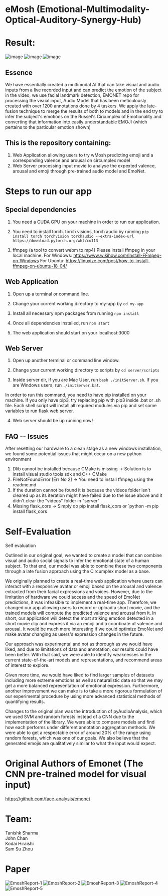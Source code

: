 # eMosh (Emotional-Multimodality-Optical-Auditory-Synergy-Hub)

# Result:
![image](https://user-images.githubusercontent.com/70075553/180343635-8de95253-b7fb-4573-a752-829299f682ee.png)
![image](https://user-images.githubusercontent.com/70075553/180343649-3c30fffc-affd-435e-96cd-05fb392e38fb.png)
![image](https://user-images.githubusercontent.com/70075553/180343692-7148dc19-9499-46b9-8700-d5a16f582f1f.png)


## Essence
We have essentially created a multimodal AI that can take visual and audio inputs from a live recorded input and can predict the emotion of the subject in the video, we use facial landmark detection, EMONET repo for processing the visual input, Audio Model that has been meticulously created with over 1200 annotations done by 4 taskers. We apply the late-fusion technique to merge the results of both to models and in the end try to infer the subject's emotions on the Russel's Circumplex of Emotionality and converting that information into easily understandable EMOJI (which pertains to the particular emotion shown)

## This is the repository containing:

1. Web Application allowing users to try wMosh predicting emoji and a corresponding valence and arousal on circumplex model
2. Web Server processing input movie to analyse the expexted valence, arousal and emoji through pre-trained audio model and EmoNet.

# Steps to run our app

## Special dependencies

1. You need a CUDA GPU on your machine in order to run our application.

2. You need to install torch. torch visions, torch audio by running
`pip install torch torchvision torchaudio --extra-index-url https://download.pytorch.org/whl/cu113`


3. ffmpeg (a tool to convert webm to mp4)
Please install ffmpeg in your local machine.
For Windows: https://www.wikihow.com/Install-FFmpeg-on-Windows 
For Ubuntu: https://linuxize.com/post/how-to-install-ffmpeg-on-ubuntu-18-04/


## Web Application

1. Open up a terminal or command line.

2. Change your current working directory to my-app by
`cd my-app`

3. Install all necessary npm packages from running
`npm install`

4. Once all dependencies installed, run
`npm start`

5. The web application should start on your localhost:3000

## Web Server

1. Open up another terminal or command line window.

2. Change your current working directory to scripts by
`cd server/scripts`

3. Inside server dir, if you are Mac User, run
`bash ./initServer.sh`. If you are Windows users, run
`./initServer.bat`.

In order to run this command, you need to have pip installed on your machine. If you only have pip3, try replacing pip with pip3 inside .bat or .sh file.
Each shell script will install all required modules via pip and set some variables to run flask web server.

4. Web server should be up running now!

## FAQ -- Issues

After resetting our hardware to a clean stage as a new windows installation, we found some potential issues that might occur on a new python environment

1. Dlib cannot be installed because CMake is missing -> Solution is to install visual studio tools sdk and C++ CMake
2. FileNotFoundError [Err No 2] -> You need to install ffmpeg using the readme.md
3. If the duration cannot be found it is because the videos folder isn't cleared up as its iteration might have failed due to the issue above and it didn't clear the "videos" folder in "server"
4. Missing flask_cors -> Simply do pip install flask_cors or `python -m pip install flask_cors

# Self-Evaluation

Self evaluation

Outlined in our original goal, we wanted to create a model that can combine visual and audio
social signals to infer the emotional state of a human subject. To that end, our model was able to
combine these two components through a late fusion approach using the Circumplex model as a base.

We originally planned to create a real-time web application where users can interact with a responsive avatar or emoji based on the arousal and valence extracted from their facial expressions and voices. However, due to the limitation of hardware we could access and the speed of EmoNet predictions, it was infeasible to implement a real-time app. Therefore, we changed our app allowing users to record or upload a short movie, and the trained models will compute the predicted valence and arousal from it. In short, our application will detect the most striking emotion detected in a short movie clip and express it via an emoji and a coordinate of valence and arousal. It would be much more interesting if we could optimize EmoNet and make avatar changing as users's expression changes in the future. 

Our approach was experimental and not as thorough as we would have liked, and due to limitations of data
and annotation, our results could have been better. With that said, we were able to identify weaknesses
in the current state-of-the-art models and representations, and recommend areas of interest to explore.

Given more time, we would have liked to find larger samples of datasets including more extreme emotions
as well as naturalistic data so that we may get a more balanced representation of emotional expression.
Furthermore, another improvement we can make is to take a more rigorous formulation of our experimental
procedure by using more advanced statistical methods of quantifying results.

Changes to the original plan was the introduction of pyAudioAnalysis, which we used SVM and random forests
instead of a CNN due to the implementation of the library. We were able to compare models and find how
each performs under different annotation aggregation methods. We were able to get a respectable error of around
20% of the range using random forests, which was one of our goals. We also believe that the generated emojis
are qualitatively similar to what the input would expect.

# Original Authors of Emonet (The CNN pre-trained model for visual input)
https://github.com/face-analysis/emonet 

# Team: 

Tanishk Sharma <br>
John Chan <br>
Kodai Hiraishi <br>
Sam Su Zhou <br>

# Paper

![EmoshReport-1](https://user-images.githubusercontent.com/70075553/180345442-280ee653-c3dc-4413-b47e-78ce970d65ae.jpg)
![EmoshReport-2](https://user-images.githubusercontent.com/70075553/180345445-761410e5-e874-40ef-95b4-55fb6e7e5c73.jpg)
![EmoshReport-3](https://user-images.githubusercontent.com/70075553/180345437-ca7829b5-ffa1-45be-8cf4-fc106274b7c5.jpg)
![EmoshReport-4](https://user-images.githubusercontent.com/70075553/180345440-8bba2f04-e895-4644-b578-ac315ac905f8.jpg)
![EmoshReport-5](https://user-images.githubusercontent.com/70075553/180345441-771f6ad0-a551-49f6-b0c1-6a3930f2c893.jpg)

